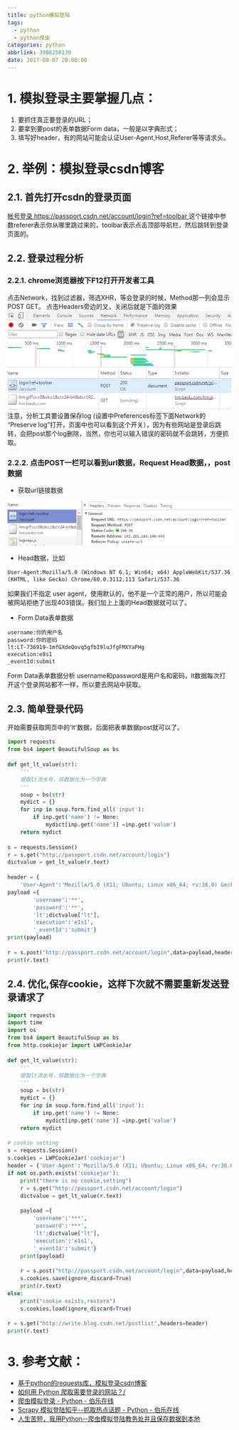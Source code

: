 ```yaml
---
title: python模拟登陆
tags:
  - python
  - python爬虫
categories: python
abbrlink: 3908250139
date: 2017-09-07 20:00:00
---
```


<!-- toc -->
<!-- more -->

# 1. 模拟登录主要掌握几点：

1. 要抓住真正要登录的URL；
1. 要拿到要post的表单数据Form data，一般是以字典形式；
1. 填写好header，有的网站可能会认证User-Agent,Host,Referer等等请求头。

# 2. 举例：模拟登录csdn博客

## 2.1. 首先打开csdn的登录页面

[帐号登录 https://passport.csdn.net/account/login?ref=toolbar ](https://passport.csdn.net/account/login?ref=toolbar ) 
这个链接中参数referer表示你从哪里跳过来的，toolbar表示点击顶部导航栏，然后跳转到登录页面的。

## 2.2. 登录过程分析

### 2.2.1. chrome浏览器按下F12打开开发者工具
点击Network，找到过滤器，筛选XHR，等会登录的时候，Method那一列会显示POST GET。
点击Headers旁边的叉，关闭后就是下面的效果
![](chrome_dev1.png)
注意，分析工具要设置保存log (设置中Preferences标签下面Network的 “Preserve log”打开，页面中也可以看到这个开关），因为有些网站是登录后跳转，会把post那个log删除，当然，你也可以输入错误的密码就不会跳转，方便抓取。

### 2.2.2. 点击POST一栏可以看到url数据，Request Head数据，，post数据

- 获取url链接数据

![](chrome_dev2.png)


- Head数据，比如

```
User-Agent:Mozilla/5.0 (Windows NT 6.1; Win64; x64) AppleWebKit/537.36 (KHTML, like Gecko) Chrome/60.0.3112.113 Safari/537.36
```

如果我们不指定 user agent，使用默认的，他不是一个正常的用户，所以可能会被网站拒绝了出现403错误。我们加上上面的Head数据就可以了。

- Form Data表单数据

```
username:你的用户名
password:你的密码
lt:LT-736919-1mfGXdeQovq5gfbI9luJfgFMXYaPHg
execution:e8s1
_eventId:submit
```


Form Data表单数据分析
username和password是用户名和密码，lt数据每次打开这个登录网站都不一样，所以要去网站中获取。

## 2.3. 简单登录代码

开始需要获取网页中的'lt'数据，后面把表单数据post就可以了。

```python
import requests
from bs4 import BeautifulSoup as bs

def get_lt_value(str):
    '''
    提取lt流水号，将数据化为一个字典
    '''
    soup = bs(str)
    mydict = {}
    for inp in soup.form.find_all('input'):
        if inp.get('name') != None:
            mydict[inp.get('name')] =inp.get('value')
    return mydict

s = requests.Session()
r = s.get("http://passport.csdn.net/account/login")
dictvalue = get_lt_value(r.text)

header = {
    'User-Agent':'Mozilla/5.0 (X11; Ubuntu; Linux x86_64; rv:38.0) Gecko/20100101 Firefox/38.0'}
payload ={
        'username':'**',
        'password':'**',
        'lt':dictvalue["lt"],
        'execution':'e1s1',
        '_eventId':'submit'}
print(payload)

r = s.post("http://passport.csdn.net/account/login",data=payload,headers=header)
print(r.text)

```

## 2.4. 优化,保存cookie，这样下次就不需要重新发送登录请求了

```python
import requests
import time
import os
from bs4 import BeautifulSoup as bs
from http.cookiejar import LWPCookieJar

def get_lt_value(str):
    '''
    提取lt流水号，将数据化为一个字典
    '''
    soup = bs(str)
    mydict = {}
    for inp in soup.form.find_all('input'):
        if inp.get('name') != None:
            mydict[inp.get('name')] =inp.get('value')
    return mydict

# cookie setting
s = requests.Session()
s.cookies = LWPCookieJar('cookiejar')
header = {'User-Agent':'Mozilla/5.0 (X11; Ubuntu; Linux x86_64; rv:38.0) Gecko/20100101 Firefox/38.0'}
if not os.path.exists('cookiejar'):
    print("there is no cookie,setting")
    r = s.get("http://passport.csdn.net/account/login")
    dictvalue = get_lt_value(r.text)

    payload ={
        'username':'***',
        'password':'***',
        'lt':dictvalue["lt"],
        'execution':'e1s1',
        '_eventId':'submit'}
    print(payload)

    r = s.post("http://passport.csdn.net/account/login",data=payload,headers=header)
    s.cookies.save(ignore_discard=True)
    print(r.text)
else:
    print("cookie exists,restore")
    s.cookies.load(ignore_discard=True)

r = s.get("http://write.blog.csdn.net/postlist",headers=header)
print(r.text)

```

# 3. 参考文献：

* [基于python的requests库，模拟登录csdn博客](http://ju.outofmemory.cn/entry/168764)
* [如何用 Python 爬取需要登录的网站？/](http://python.jobbole.com/83588/)
* [爬虫模拟登录 - Python - 伯乐在线](http://python.jobbole.com/87283/)
* [Scrapy 模拟登陆知乎--抓取热点话题 - Python - 伯乐在线](http://python.jobbole.com/88490/?utm_source=blog.jobbole.com&utm_medium=relatedPosts)
* [人生苦短，我用Python--爬虫模拟登陆教务处并且保存数据到本地](http://www.jianshu.com/p/2ec57f129fed)